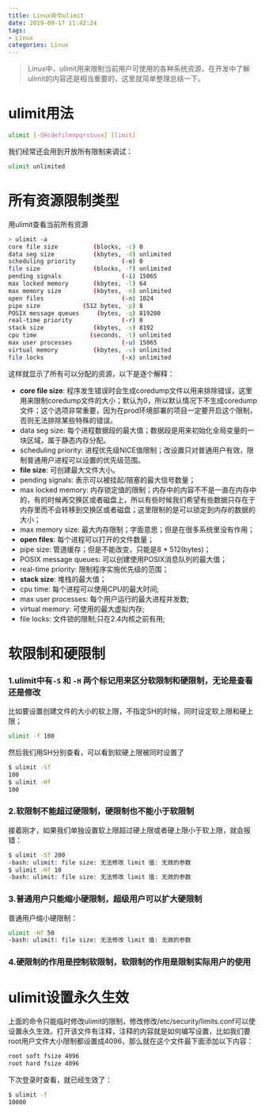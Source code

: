 ```yaml
---
title: Linux命令ulimit
date: 2019-09-17 11:42:24
tags:
- Linux
categories: Linux
---
```

> Linux中，ulimit用来限制当前用户可使用的各种系统资源，在开发中了解ulimit的内容还是相当重要的，这里就简单整理总结一下。

# ulimit用法
```bash
ulimit [-SHcdefilmnpqrstuvx] [limit]
```
我们经常还会用到开放所有限制来调试：
```bash
ulimit unlimited
```
<!-- more -->
# 所有资源限制类型
用ulimit查看当前所有资源
```bash
> ulimit -a
core file size          (blocks, -c) 0
data seg size           (kbytes, -d) unlimited
scheduling priority             (-e) 0
file size               (blocks, -f) unlimited
pending signals                 (-i) 15065
max locked memory       (kbytes, -l) 64
max memory size         (kbytes, -m) unlimited
open files                      (-n) 1024
pipe size            (512 bytes, -p) 8
POSIX message queues     (bytes, -q) 819200
real-time priority              (-r) 0
stack size              (kbytes, -s) 8192
cpu time               (seconds, -t) unlimited
max user processes              (-u) 15065
virtual memory          (kbytes, -v) unlimited
file locks                      (-x) unlimited
```
这样就显示了所有可以分配的资源，以下是逐个解释：
* **core file size**: 程序发生错误时会生成coredump文件以用来排除错误，这里用来限制coredump文件的大小；默认为0，所以默认情况下不生成coredump文件；这个选项非常重要，因为在prod环境部署的项目一定要开启这个限制，否则无法排除某些特殊的错误。
* data seg size: 每个进程数据段的最大值；数据段是用来初始化全局变量的一块区域，属于静态内存分配。
* scheduling priority: 进程优先级NICE值限制；改设置只对普通用户有效，限制普通用户进程可以设置的优先级范围。
* **file size**: 可创建最大文件大小。
* pending signals: 表示可以被挂起/阻塞的最大信号数量；
* max locked memory: 内存锁定值的限制；内存中的内容不不是一直在内存中的，有的时候再交换区或者磁盘上，所以有些时候我们希望有些数据只存在于内存里而不会转移到交换区或者磁盘；这里限制的是可以锁定到内存的数据的大小；
* max memory size: 最大内存限制；字面意思；但是在很多系统里没有作用；
* **open files**: 每个进程可以打开的文件数量；
* pipe size: 管道缓存；但是不能改变，只能是8 * 512(bytes)；
* POSIX message queues: 可以创建使用POSIX消息队列的最大值；
* real-time priority: 限制程序实施优先级的范围；
* **stack size**: 堆栈的最大值；
* cpu time: 每个进程可以使用CPU的最大时间;
* max user processes: 每个用户运行的最大进程并发数;
* virtual memory: 可使用的最大虚拟内存;
* file locks: 文件锁的限制;只在2.4内核之前有用;

# 软限制和硬限制
### 1.ulimit中有`-S` 和 `-H` 两个标记用来区分软限制和硬限制，无论是查看还是修改
比如要设置创建文件的大小的软上限，不指定SH的时候，同时设定软上限和硬上限；
```bash
ulimit -f 100 
```
然后我们用SH分别查看，可以看到软硬上限被同时设置了
```bash
$ ulimit -Sf
100
$ ulimit -Hf
100
```
### 2.软限制不能超过硬限制，硬限制也不能小于软限制
接着刚才，如果我们单独设置软上限超过硬上限或者硬上限小于软上限，就会报错：
```bash
$ ulimit -Sf 200
-bash: ulimit: file size: 无法修改 limit 值: 无效的参数
$ ulimit -Hf 10
-bash: ulimit: file size: 无法修改 limit 值: 无效的参数
```
### 3.普通用户只能缩小硬限制，超级用户可以扩大硬限制
普通用户缩小硬限制：
```bash
ulimit -Hf 50
-bash: ulimit: file size: 无法修改 limit 值: 无效的参数
```
### 4.硬限制的作用是控制软限制，软限制的作用是限制实际用户的使用
# ulimit设置永久生效
上面的命令只能临时修改ulimit的限制，修改修改/etc/security/limits.conf可以使设置永久生效。打开该文件有注释，注释的内容就是如何编写设置，比如我们要root用户文件大小限制都设置成4096，那么就在这个文件最下面添加以下内容：
```bash
root soft fsize 4096
root hard fsize 4096
```
下次登录时查看，就已经生效了：
```bash
$ ulimit -f
10000
```


